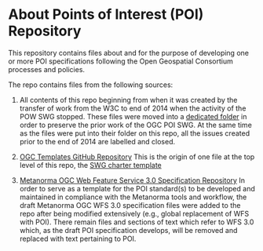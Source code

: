 About Points of Interest (POI) Repository
===

This repository contains files about and for the purpose of developing one or more POI specifications following the Open Geospatial Consortium processes and policies.

The repo contains files from the following sources:

1. All contents of this repo beginning from when it was created by the transfer of work from the W3C to end of 2014 when the activity of the POW SWG stopped. These files were moved into a [dedicated folder](https://github.com/opengeospatial/poi/tree/main/POI-repo-files-Pre-2014) in order to preserve the prior work of the OGC POI SWG. At the same time as the files were put into their folder on this repo, all the issues created prior to the end of 2014 are labelled and closed.

2. [OGC Templates GitHub Repository](https://github.com/opengeospatial/templates)
This is the origin of one file at the top level of this repo, the [SWG charter template](https://github.com/opengeospatial/poi/blob/main/SWG_charter.adoc)

3. [Metanorma OGC Web Feature Service 3.0 Specification Repository](https://github.com/metanorma/ogc-wfs/tree/afad7f2cfca77ba67c5b82dee68124dd077b9b4f)
In order to serve as a template for the POI standard(s) to be developed and maintained in compliance with the Metanorma tools and workflow, the draft Metanorma OGC WFS 3.0 specification files were added to the repo after being modified extensively (e.g., global replacement of WFS with POI). There remain files and sections of text which refer to WFS 3.0 which, as the draft POI specification develops, will be removed and replaced with text pertaining to POI.
